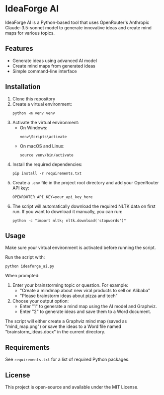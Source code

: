 # IdeaForge AI

IdeaForge AI is a Python-based tool that uses OpenRouter's Anthropic Claude-3.5-sonnet model to generate innovative ideas and create mind maps for various topics.

## Features

- Generate ideas using advanced AI model
- Create mind maps from generated ideas
- Simple command-line interface

## Installation

1. Clone this repository
2. Create a virtual environment:
   ```
   python -m venv venv
   ```
4. Activate the virtual environment:
   - On Windows:
     ```
     venv\Scripts\activate
     ```
   - On macOS and Linux:
     ```
     source venv/bin/activate
     ```
5. Install the required dependencies:
   ```
   pip install -r requirements.txt
   ```
6. Create a `.env` file in the project root directory and add your OpenRouter API key:
   ```
   OPENROUTER_API_KEY=your_api_key_here
   ```
7. The script will automatically download the required NLTK data on first run. If you want to download it manually, you can run:
   ```
   python -c "import nltk; nltk.download('stopwords')"
   ```

## Usage

Make sure your virtual environment is activated before running the script.

Run the script with:

```
python ideaforge_ai.py
```

When prompted:
1. Enter your brainstorming topic or question. For example:
   - "Create a mindmap about new viral products to sell on Alibaba"
   - "Please brainstorm ideas about pizza and tech"
2. Choose your output option:
   - Enter "1" to generate a mind map using the AI model and Graphviz.
   - Enter "2" to generate ideas and save them to a Word document.

The script will either create a Graphviz mind map (saved as "mind_map.png") or save the ideas to a Word file named "brainstorm_ideas.docx" in the current directory.

## Requirements

See `requirements.txt` for a list of required Python packages.

## License

This project is open-source and available under the MIT License.
